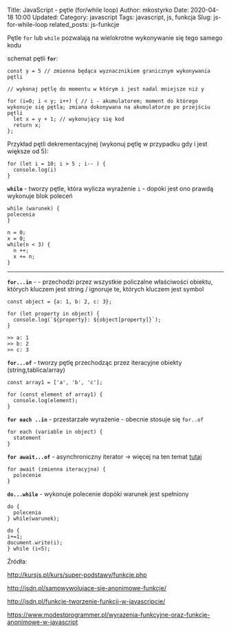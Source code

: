 Title: JavaScript - pętle (for/while loop)
Author: mkostyrko
Date: 2020-04-18 10:00
Updated:
Category: javascript
Tags: javascript, js, funkcja
Slug: js-for-while-loop
related_posts: js-funkcje

Pętle `for` lub `while` pozwalają na wielokrotne wykonywanie się tego samego kodu

schemat pętli **`for`**:

    const y = 5 // zmienna będąca wyznacznikiem granicznym wykonywania pętli
 
    // wykonaj pętlę do momentu w którym i jest nadal mniejsze niż y 
    
    for (i=0; i < y; i++) { // i - akumulatorem; moment do którego wykonuje się pętla; zmiana dokonywana na akumulatorze po przejściu pętli
      let x = y + 1; // wykonujący się kod
      return x;
    };

Przykład pętli dekrementacyjnej (wykonuj pętlę w przypadku gdy i jest większe od 5): 

    for (let i = 10; i > 5 ; i-- ) {
      console.log(i)
    }

**`while`** - tworzy pętle, która wylicza wyrażenie `i` - dopóki jest ono prawdą wykonuje blok poleceń

    while (warunek) {
    polecenia
    }

    n = 0;
    x = 0;
    while(n < 3) {
      n ++;
      x += n;
    }

---

**`for...in`** - - przechodzi przez wszystkie policzalne właściwości obiektu, których kluczem jest string / ignoruje te, których kluczem jest symbol

    const object = {a: 1, b: 2, c: 3};

    for (let property in object) {
      console.log(`${property}: ${object[property]}`);
    }

    >> a: 1
    >> b: 2
    >> c: 3

**`for...of`** - tworzy pętlę przechodząc przez iteracyjne obiekty (string,tablica/array)

    const array1 = ['a', 'b', 'c'];

    for (const element of array1) {
      console.log(element);
    }

**`for each ..in`**  - przestarzałe wyrażenie - obecnie stosuje się `for..of`

    for each (variable in object) {
      statement
    }

**`for await...of`** - asynchroniczny iterator -> więcej na ten temat [tutaj](https://www.youtube.com/watch?v=I5oDbp_U-fQ)

    for await (zmienna iteracyjna) {
      polecenie
    }


**`do...while`** - wykonuje polecenie dopóki warunek jest spełniony

    do {
      polecenia
    } while(warunek);

    do {
    i+=1;
    document.write(i);
    } while (i<5);
  


Źródła:

http://kursjs.pl/kurs/super-podstawy/funkcje.php

http://jsdn.pl/samowywolujace-sie-anonimowe-funkcje/

http://jsdn.pl/funkcje-tworzenie-funkcji-w-javascripcie/

https://www.modestprogrammer.pl/wyrazenia-funkcyjne-oraz-funkcje-anonimowe-w-javascript